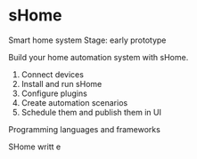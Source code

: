 # sHome
Smart home system
Stage: early prototype

Build your home automation system with sHome.

1. Connect devices
2. Install and run sHome
3. Configure plugins
3. Create automation scenarios
4. Schedule them and publish them in UI

Programming languages and frameworks

SHome writt e























































































































































